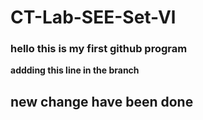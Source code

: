 # CT-Lab-SEE-Set-Vl
### hello this is my first github program
**addding this line in the branch**
## **new change have been done**
